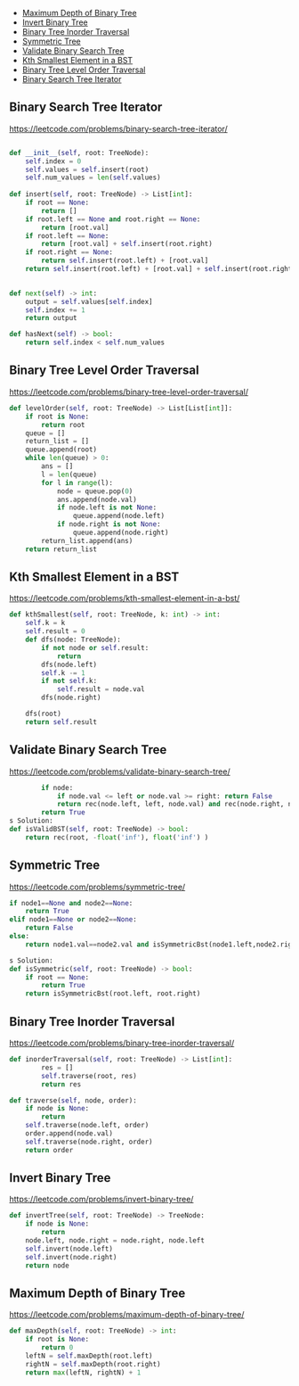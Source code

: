 + [Maximum Depth of Binary Tree](#maximum-depth-of-binary-tree)
+ [Invert Binary Tree](#invert-binary-tree)
+ [Binary Tree Inorder Traversal](#binary-tree-inorder-traversal)
+ [Symmetric Tree](#symmetric-tree)
+ [Validate Binary Search Tree](#validate-binary-search-tree)
+ [Kth Smallest Element in a BST](#kth-smallest-element-in-a-bst)
+ [Binary Tree Level Order Traversal](#binary-tree-level-order-traversal)
+ [Binary Search Tree Iterator](#binary-search-tree-iterator)
<!-----solution----->

## Binary Search Tree Iterator

https://leetcode.com/problems/binary-search-tree-iterator/

```python

def __init__(self, root: TreeNode):
    self.index = 0
    self.values = self.insert(root)
    self.num_values = len(self.values)
    
def insert(self, root: TreeNode) -> List[int]:
    if root == None:
        return []
    if root.left == None and root.right == None:
        return [root.val]
    if root.left == None:
        return [root.val] + self.insert(root.right)
    if root.right == None:
        return self.insert(root.left) + [root.val]
    return self.insert(root.left) + [root.val] + self.insert(root.right)
    

def next(self) -> int:
    output = self.values[self.index]
    self.index += 1
    return output

def hasNext(self) -> bool:
    return self.index < self.num_values
```

## Binary Tree Level Order Traversal

https://leetcode.com/problems/binary-tree-level-order-traversal/

```python
def levelOrder(self, root: TreeNode) -> List[List[int]]:
    if root is None:
        return root
    queue = []
    return_list = []
    queue.append(root)
    while len(queue) > 0:
        ans = []
        l = len(queue)
        for l in range(l):
            node = queue.pop(0)
            ans.append(node.val)
            if node.left is not None:
                queue.append(node.left)
            if node.right is not None:
                queue.append(node.right)
        return_list.append(ans)
    return return_list
```

## Kth Smallest Element in a BST

https://leetcode.com/problems/kth-smallest-element-in-a-bst/

```python
def kthSmallest(self, root: TreeNode, k: int) -> int:
    self.k = k
    self.result = 0
    def dfs(node: TreeNode):
        if not node or self.result:
            return
        dfs(node.left)
        self.k -= 1
        if not self.k:
            self.result = node.val
        dfs(node.right)

    dfs(root)
    return self.result
```

## Validate Binary Search Tree

https://leetcode.com/problems/validate-binary-search-tree/

```python
        if node:
            if node.val <= left or node.val >= right: return False
            return rec(node.left, left, node.val) and rec(node.right, node.val, right)
        return True
s Solution:
def isValidBST(self, root: TreeNode) -> bool:
    return rec(root, -float('inf'), float('inf') )        
```

## Symmetric Tree

https://leetcode.com/problems/symmetric-tree/

```python
if node1==None and node2==None:
    return True
elif node1==None or node2==None:
    return False
else:
    return node1.val==node2.val and isSymmetricBst(node1.left,node2.right) and isSymmetricBst(node1.right, node2.left)

s Solution:
def isSymmetric(self, root: TreeNode) -> bool:
    if root == None:
        return True
    return isSymmetricBst(root.left, root.right)
```

## Binary Tree Inorder Traversal

https://leetcode.com/problems/binary-tree-inorder-traversal/

```python
def inorderTraversal(self, root: TreeNode) -> List[int]:
        res = []
        self.traverse(root, res)
        return res

def traverse(self, node, order):
    if node is None:
        return
    self.traverse(node.left, order)
    order.append(node.val)
    self.traverse(node.right, order)
    return order
```

## Invert Binary Tree

https://leetcode.com/problems/invert-binary-tree/

```python
def invertTree(self, root: TreeNode) -> TreeNode:
    if node is None:
        return
    node.left, node.right = node.right, node.left
    self.invert(node.left)
    self.invert(node.right)
    return node
```

## Maximum Depth of Binary Tree

https://leetcode.com/problems/maximum-depth-of-binary-tree/

```python
def maxDepth(self, root: TreeNode) -> int:
    if root is None:
        return 0
    leftN = self.maxDepth(root.left)
    rightN = self.maxDepth(root.right)
    return max(leftN, rightN) + 1
```

